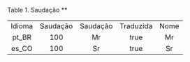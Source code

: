 <div id="d178487e1" class="table">

<div class="table-title">

Table 1. Saudação \*\*

</div>

<div class="table-contents">

|        |          |          |           |      |
| :----: | :------: | :------: | :-------: | :--: |
| Idioma | Saudação | Saudação | Traduzida | Nome |
| pt\_BR |   100    |    Mr    |   true    |  Mr  |
| es\_CO |   100    |    Sr    |   true    |  Sr  |

</div>

</div>
